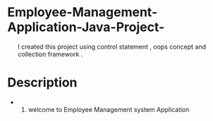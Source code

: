 # Employee-Management-Application-Java-Project-
<ul>I created this project using control statement , oops concept and collection framework .</ul>

# Description

<ul>
  <li>
     <ol>
    <li>welcome to Employee Management system Application</li>
     </ol>
  </li>
 
</ul>
